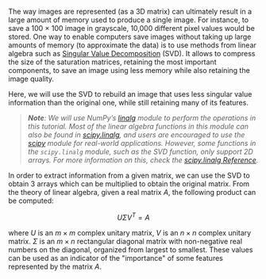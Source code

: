 The way images are represented (as a 3D matrix) can
ultimately result in a large amount of memory used to
produce a single image. For instance, to save a
100 × 100 image in grayscale, 10,000
different pixel values would be stored. 
One way to enable computers save images without taking up large amounts of memory (to approximate the data) is
to use methods from linear algebra such as [Singular Value
Decomposition](https://en.wikipedia.org/wiki/Singular_value_decomposition) (SVD). It allows to compress the size of the saturation
matrices, retaining the most important components, to save
an image using less memory while also retaining the image
quality.

Here, we will use the SVD to rebuild an image that 
uses less singular value information than the original one, while still retaining many of its features.

><i><b>Note</b>: We will use NumPy’s [linalg](https://numpy.org/devdocs/reference/routines.linalg.html#module-numpy.linalg) 
> module to perform the operations in this tutorial. Most of the linear algebra functions in this module 
> can also be found in [scipy.linalg](https://docs.scipy.org/doc/scipy/reference/linalg.html#module-scipy.linalg), and users are encouraged to use the [scipy](https://docs.scipy.org/doc/scipy/reference/index.html#module-scipy) module for real-world 
> applications. However, some functions in the `scipy.linalg` module, such as the SVD function, 
> only support 2D arrays. For more information on this, check the [scipy.linalg Reference](https://docs.scipy.org/doc/scipy/reference/tutorial/linalg.html). </i>

In order to extract information from a given matrix, we can use the SVD to obtain 3 arrays which 
can be multiplied to obtain the original matrix. From the theory of linear algebra, given a real matrix $A$, 
the following product can be computed:

$$U\Sigma V^T = A$$

where $U$ is an $m \times m$ complex unitary matrix, $V$ is an $n\times n$ complex unitary matrix. $\Sigma$ is an $m\times n$ rectangular diagonal matrix with
non-negative real numbers on the diagonal, organized from largest to smallest.
These values can be used as an indicator of the "importance" of some features represented by the matrix $A$.